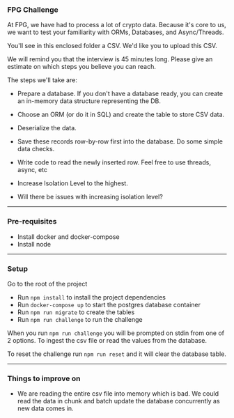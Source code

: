 ### FPG Challenge
At FPG, we have had to process a lot of crypto data. Because it's core to us, we want to test your familiarity with ORMs, Databases, and Async/Threads.

You'll see in this enclosed folder a CSV. We'd like you to upload this CSV.

We will remind you that the interview is 45 minutes long. Please give an estimate on which steps you believe you can reach.

The steps we'll take are:

* Prepare a database. If you don't have a database ready, you can create an in-memory data structure representing the DB.

* Choose an ORM (or do it in SQL) and create the table to store CSV data.

* Deserialize the data.

* Save these records row-by-row first into the database. Do some simple data checks.

* Write code to read the newly inserted row. Feel free to use threads, async, etc

* Increase Isolation Level to the highest.

* Will there be issues with increasing isolation level?

---

### Pre-requisites
* Install docker and docker-compose
* Install node

----

### Setup

Go to the root of the project

* Run `npm install` to install the project dependencies
* Run `docker-compose up` to start the postgres database container
* Run `npm run migrate` to create the tables
* Run `npm run challenge` to run the challenge

When you run `npm run challenge` you will be prompted on stdin from 
one of 2 options. To ingest the csv file or read the values from the database.

To reset the challenge run `npm run reset` and it will clear the database table.

---

### Things to improve on

* We are reading the entire csv file into memory which is bad. We could read the
data in chunk and batch update the database concurrently as new data comes in.